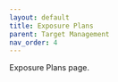 ```yaml
---
layout: default
title: Exposure Plans
parent: Target Management
nav_order: 4
---
```


Exposure Plans page.
